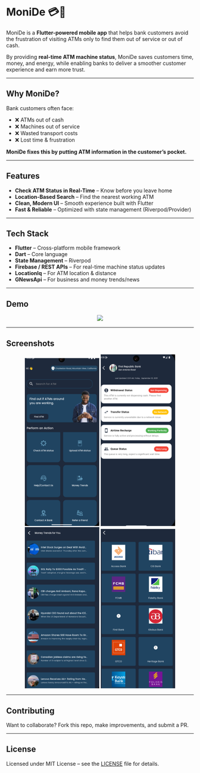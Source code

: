 # MoniDe 💳🏦

MoniDe is a **Flutter-powered mobile app** that helps bank customers avoid the frustration of visiting ATMs only to find them out of service or out of cash.  

By providing **real-time ATM machine status**, MoniDe saves customers time, money, and energy, while enabling banks to deliver a smoother customer experience and earn more trust.  

---

##  Why MoniDe?
Bank customers often face:
- ❌ ATMs out of cash  
- ❌ Machines out of service  
- ❌ Wasted transport costs  
- ❌ Lost time & frustration  

**MoniDe fixes this by putting ATM information in the customer’s pocket.**

---

##  Features
-  **Check ATM Status in Real-Time** – Know before you leave home  
-  **Location-Based Search** – Find the nearest working ATM  
-  **Clean, Modern UI** – Smooth experience built with Flutter  
-  **Fast & Reliable** – Optimized with state management (Riverpod/Provider)  

---

##  Tech Stack
- **Flutter** – Cross-platform mobile framework  
- **Dart** – Core language  
- **State Management** – Riverpod  
- **Firebase / REST APIs** – For real-time machine status updates  
- **LocationIq** – For ATM location & distance   
- **GNewsApi** – For business and money trends/news  

---

##  Demo
<p align="center">
  <img src="https://github.com/AyomidePeat/monide/raw/main/monide.gif" width="280" />
</p>

---

##  Screenshots
<p align="center">
  <img src="https://github.com/AyomidePeat/monide/raw/main/screenshots/home.png" width="200" />
  <img src="https://github.com/AyomidePeat/monide/raw/main/screenshots/status.png" width="200" />
  <img src="https://github.com/AyomidePeat/monide/raw/main/screenshots/money_trends.png" width="200" />
  <img src="https://github.com/AyomidePeat/monide/raw/main/screenshots/contact_bank.png" width="200" />
</p>

---



##  Contributing
Want to collaborate? Fork this repo, make improvements, and submit a PR.  

---

##  License
Licensed under MIT License – see the [LICENSE](LICENSE) file for details.  
